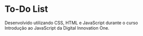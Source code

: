 # To-Do List

Desenvolvido utilizando CSS, HTML e JavaScript durante o curso Introdução ao JavaScript da Digital Innovation One.
